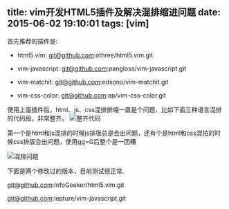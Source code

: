 title: vim开发HTML5插件及解决混排缩进问题
date: 2015-06-02 19:10:01
tags: [vim]
---
首先推荐的插件是:

* html5.vim:
 	git@github.com:othree/html5.vim.git

* vim-javascript:
 	git@github.com:pangloss/vim-javascript.git

* vim-matchit:
 	git@github.com:edsono/vim-matchit.git

* vim-css-color:
 	git@github.com:ap/vim-css-color.git

<!--more-->

使用上面插件后，html、js、css混排排缩一直是个问题，比如下面三种语言混排的代码段，非常整齐。
![整齐代码](http://ww1.sinaimg.cn/large/744e593bgw1espz3wu3nxj209i0bv3ze.jpg)

第一个是html和js混排的时候js排版总是会出问题，还有个是html和css混拍的时候css排版会出问题，使用gg=G后整个是一团糟

![混排问题](http://ww3.sinaimg.cn/large/744e593bgw1espxjkvjzjj20a10bx754.jpg)

下面是两个修改过的版本，目前测试很正常.

git@github.com:InfoGeeker/html5.vim.git

git@github.com:lepture/vim-javascript.git



